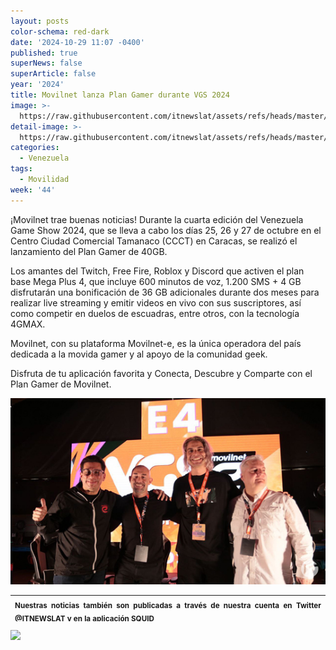```yaml
---
layout: posts
color-schema: red-dark
date: '2024-10-29 11:07 -0400'
published: true
superNews: false
superArticle: false
year: '2024'
title: Movilnet lanza Plan Gamer durante VGS 2024
image: >-
  https://raw.githubusercontent.com/itnewslat/assets/refs/heads/master/img/540x320/VGS-p.jpg
detail-image: >-
  https://raw.githubusercontent.com/itnewslat/assets/refs/heads/master/img/1024x680/VGS-g.jpg
categories:
  - Venezuela
tags:
  - Movilidad
week: '44'
---
```

¡Movilnet trae buenas noticias! Durante la cuarta edición del Venezuela Game Show 2024, que se lleva a cabo los días 25, 26 y 27 de octubre en el Centro Ciudad Comercial Tamanaco (CCCT) en Caracas, se realizó el lanzamiento del Plan Gamer de 40GB.

Los amantes del Twitch, Free Fire, Roblox y Discord que activen el plan base Mega Plus 4, que incluye 600 minutos de voz, 1.200 SMS + 4 GB disfrutarán una bonificación de 36 GB adicionales durante dos meses para realizar live streaming y emitir videos en vivo con sus suscriptores, así como competir en duelos de escuadras, entre otros, con la tecnología 4GMAX.

Movilnet, con su plataforma Movilnet-e, es la única operadora del país dedicada a la movida gamer y al apoyo de la comunidad geek.

Disfruta de tu aplicación favorita y Conecta, Descubre y Comparte con el Plan Gamer de Movilnet.

![](https://raw.githubusercontent.com/itnewslat/assets/refs/heads/master/img/540x320/VGS-p.jpg)

<table style="height: 42px;" width="569">
<tbody>
<tr>
<td style="text-align: justify;"><sub><strong>Nuestras noticias también son publicadas a través de nuestra cuenta en Twitter <a href="https://twitter.com/itnewslat?lang=es">@ITNEWSLAT</a> y en la aplicación <a href="https://squidapp.co/en/">SQUID</a></strong></sub></td>
</tr>
</tbody>
</table>

<img src="https://tracker.metricool.com/c3po.jpg?hash=56f88a41e39ab42c063cc51676587a04"/>